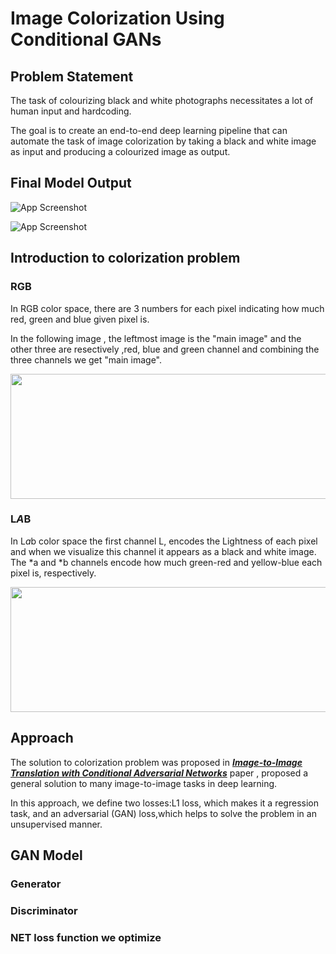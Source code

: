 # Image Colorization Using Conditional GANs



## Problem Statement

The task of colourizing black and white photographs necessitates a lot of human input and hardcoding.

The goal is to create an end-to-end deep learning pipeline that can automate the task of image colorization by taking a black 
and white image as input and producing a colourized image as output.

## Final Model Output


![App Screenshot](https://via.placeholder.com/468x300?text=App+Screenshot+Here)


![App Screenshot](https://via.placeholder.com/468x300?text=App+Screenshot+Here)


## Introduction to colorization problem

### RGB 

In RGB color space, there are 3 numbers for each 
pixel indicating how much red, green and blue given
pixel is.

In the following image , the leftmost image is
the "main image" and the other three are resectively
,red, blue and green channel and combining the three
channels we get "main image".

<p align="center">
<img src="https://res.cloudinary.com/practicaldev/image/fetch/s--7uHGwEG8--/c_limit%2Cf_auto%2Cfl_progressive%2Cq_auto%2Cw_880/https://i.ibb.co/HgnybWG/rgb.png" height = "200" width = "800"/>
</p>

### L*A*B
In L*a*b color space the first channel L, encodes the Lightness of each pixel and when we visualize this channel it appears as a black and white image.
The *a and *b channels encode how much green-red and yellow-blue each pixel is, respectively.

<p align="center">
<img src="https://res.cloudinary.com/practicaldev/image/fetch/s--7uHGwEG8--/c_limit%2Cf_auto%2Cfl_progressive%2Cq_auto%2Cw_880/https://i.ibb.co/HgnybWG/rgb.png" height = "200" width = "800"/>
</p>


## Approach

The solution to colorization problem was proposed in
[***Image-to-Image Translation with Conditional Adversarial Networks***](https://arxiv.org/abs/1611.07004) paper
, proposed a general solution to many image-to-image tasks in deep learning.

In this approach, we define two losses:L1 loss, 
which makes it a regression task, and 
an adversarial (GAN) loss,which helps to
solve the problem in an unsupervised manner.

## GAN Model

### Generator

### Discriminator

### NET loss function we optimize 
